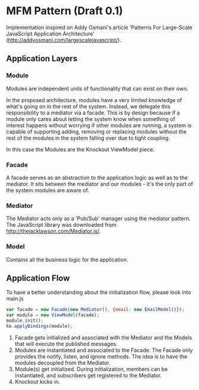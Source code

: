 # MFM Pattern (Draft 0.1)
Implementation inspired on Addy Osmani's article 'Patterns For Large-Scale JavaScript Application Architecture' (http://addyosmani.com/largescalejavascript/).

## Application Layers
### Module
Modules are independent units of functionality that can exist on their own.

In the proposed architecture, modules have a very limited knowledge of what's going on in the rest of the system. Instead, we delegate this responsibility to a mediator via a facade.
This is by design because if a module only cares about letting the system know when something of interest happens without worrying if other modules are running, a system is capable of supporting adding, removing or replacing modules without the rest of the modules in the system falling over due to tight coupling.

In this case the Modules are the Knockout ViewModel piece.

### Facade
A facade serves as an abstraction to the application logic as well as to the mediator. It sits between the mediator and our modules - it's the only part of the system modules are aware of.

### Mediator
The Mediator acts only as a 'Pub/Sub' manager using the mediator pattern. The JavaScript library was downloaded from http://thejacklawson.com/Mediator.js/.

### Model
Contains all the business logic for the application.

## Application Flow
To have a better understanding about the initialization flow, please look into main.js

```javascript
var facade = new Facade(new Mediator(), {email: new EmailModel()});
var module = new ViewModel(facade);
module.init();
ko.applyBindings(module);
```

1. Facade gets initialized and associated with the Mediator and the Models that will execute the published messages.
2. Modules are instantiated and associated to the Facade. The Facade only provides the notify, listen, and ignore methods. The idea is to have the modules decoupled from the Mediator.
3. Module(s) get initialized. During initialization, members can be instantiated, and subscribers get registered to the Mediator.
4. Knockout kicks in.